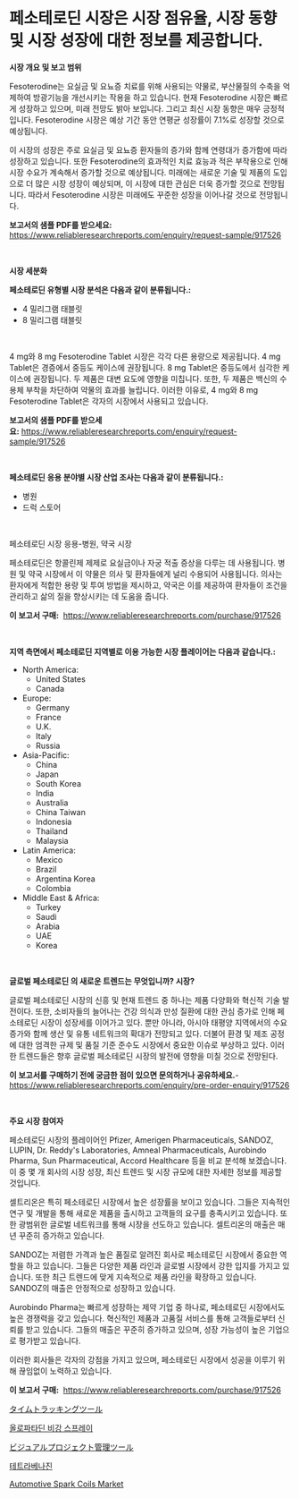 <p><h1>페소테로딘 시장은 시장 점유율, 시장 동향 및 시장 성장에 대한 정보를 제공합니다.</h1></p><p><strong>시장 개요 및 보고 범위</strong></p>
<p><p>Fesoterodine는 요실금 및 요뇨증 치료를 위해 사용되는 약물로, 부산물질의 수축을 억제하여 방광기능을 개선시키는 작용을 하고 있습니다. 현재 Fesoterodine 시장은 빠르게 성장하고 있으며, 미래 전망도 밝아 보입니다. 그리고 최신 시장 동향은 매우 긍정적입니다. Fesoterodine 시장은 예상 기간 동안 연평균 성장률이 7.1%로 성장할 것으로 예상됩니다. </p><p>이 시장의 성장은 주로 요실금 및 요뇨증 환자들의 증가와 함께 연령대가 증가함에 따라 성장하고 있습니다. 또한 Fesoterodine의 효과적인 치료 효능과 적은 부작용으로 인해 시장 수요가 계속해서 증가할 것으로 예상됩니다. 미래에는 새로운 기술 및 제품의 도입으로 더 많은 시장 성장이 예상되며, 이 시장에 대한 관심은 더욱 증가할 것으로 전망됩니다. 따라서 Fesoterodine 시장은 미래에도 꾸준한 성장을 이어나갈 것으로 전망됩니다.</p></p>
<p><strong>보고서의 샘플 PDF를 받으세요:</strong> <a href="https://www.reliableresearchreports.com/enquiry/request-sample/917526">https://www.reliableresearchreports.com/enquiry/request-sample/917526</a></p>
<p>&nbsp;</p>
<p><strong>시장 세분화</strong></p>
<p><strong>페소테로딘 유형별 시장 분석은 다음과 같이 분류됩니다.:</strong></p>
<p><ul><li>4 밀리그램 태블릿</li><li>8 밀리그램 태블릿</li></ul></p>
<p>&nbsp;</p>
<p><p>4 mg와 8 mg Fesoterodine Tablet 시장은 각각 다른 용량으로 제공됩니다. 4 mg Tablet은 경증에서 중등도 케이스에 권장됩니다. 8 mg Tablet은 중등도에서 심각한 케이스에 권장됩니다. 두 제품은 대변 요도에 영향을 미칩니다. 또한, 두 제품은 백신의 수용체 부착을 차단하여 약물의 효과를 늘립니다. 이러한 이유로, 4 mg와 8 mg Fesoterodine Tablet은 각자의 시장에서 사용되고 있습니다.</p></p>
<p><strong>보고서의 샘플 PDF를 받으세요:</strong>&nbsp;<a href="https://www.reliableresearchreports.com/enquiry/request-sample/917526">https://www.reliableresearchreports.com/enquiry/request-sample/917526</a></p>
<p>&nbsp;</p>
<p><strong> 페소테로딘 응용 분야별 시장 산업 조사는 다음과 같이 분류됩니다.:</strong></p>
<p><ul><li>병원</li><li>드럭 스토어</li></ul></p>
<p>&nbsp;</p>
<p><p>페소테로딘 시장 응용-병원, 약국 시장</p><p>페소테로딘은 항콜린제 제제로 요실금이나 자궁 적출 증상을 다루는 데 사용됩니다. 병원 및 약국 시장에서 이 약물은 의사 및 환자들에게 널리 수용되어 사용됩니다. 의사는 환자에게 적합한 용량 및 투여 방법을 제시하고, 약국은 이를 제공하여 환자들이 조건을 관리하고 삶의 질을 향상시키는 데 도움을 줍니다.</p></p>
<p><strong>이 보고서 구매:</strong>&nbsp; <a href="https://www.reliableresearchreports.com/purchase/917526">https://www.reliableresearchreports.com/purchase/917526</a></p>
<p>&nbsp;</p>
<p><strong>지역 측면에서 페소테로딘 지역별로 이용 가능한 시장 플레이어는 다음과 같습니다.:</strong></p>
<p><ul>
    <li>
        North America:
        <ul>
            <li>United States</li>
            <li>Canada</li>
        </ul>
    </li>
    <li>
        Europe:
        <ul>
            <li>Germany</li>
            <li>France</li>
            <li>U.K.</li>
            <li>Italy</li>
            <li>Russia</li>
        </ul>
    </li>
    <li>
        Asia-Pacific:
        <ul>
            <li>China</li>
            <li>Japan</li>
            <li>South Korea</li>
            <li>India</li>
            <li>Australia</li>
            <li>China Taiwan</li>
            <li>Indonesia</li>
            <li>Thailand</li>
            <li>Malaysia</li>
        </ul>
    </li>
    <li>
        Latin America:
        <ul>
            <li>Mexico</li>
            <li>Brazil</li>
            <li>Argentina Korea</li>
            <li>Colombia</li>
        </ul>
    </li>
    <li>
        Middle East & Africa:
        <ul>
            <li>Turkey</li>
            <li>Saudi</li>
            <li>Arabia</li>
            <li>UAE</li>
            <li>Korea</li>
        </ul>
    </li>
    </ul></p>
<p>&nbsp;</p>
<p><strong>글로벌 페소테로딘 의 새로운 트렌드는 무엇입니까? 시장?</strong></p>
<p><p>글로벌 페소테로딘 시장의 신흥 및 현재 트렌드 중 하나는 제품 다양화와 혁신적 기술 발전이다. 또한, 소비자들의 늘어나는 건강 의식과 만성 질환에 대한 관심 증가로 인해 페소테로딘 시장이 성장세를 이어가고 있다. 뿐만 아니라, 아시아 태평양 지역에서의 수요 증가와 함께 생산 및 유통 네트워크의 확대가 전망되고 있다. 더불어 환경 및 제조 공정에 대한 엄격한 규제 및 품질 기준 준수도 시장에서 중요한 이슈로 부상하고 있다. 이러한 트렌드들은 향후 글로벌 페소테로딘 시장의 발전에 영향을 미칠 것으로 전망된다.</p></p>
<p><strong>이 보고서를 구매하기 전에 궁금한 점이 있으면 문의하거나 공유하세요.</strong>- <a href="https://www.reliableresearchreports.com/enquiry/pre-order-enquiry/917526">https://www.reliableresearchreports.com/enquiry/pre-order-enquiry/917526</a></p>
<p>&nbsp;</p>
<p><strong>주요 시장 참여자</strong></p>
<p><p>페소테로딘 시장의 플레이어인 Pfizer, Amerigen Pharmaceuticals, SANDOZ, LUPIN, Dr. Reddy's Laboratories, Amneal Pharmaceuticals, Aurobindo Pharma, Sun Pharmaceutical, Accord Healthcare 등을 비교 분석해 보겠습니다. 이 중 몇 개 회사의 시장 성장, 최신 트렌드 및 시장 규모에 대한 자세한 정보를 제공할 것입니다.</p><p>셀트리온은 특히 페소테로딘 시장에서 높은 성장률을 보이고 있습니다. 그들은 지속적인 연구 및 개발을 통해 새로운 제품을 출시하고 고객들의 요구를 충족시키고 있습니다. 또한 광범위한 글로벌 네트워크를 통해 시장을 선도하고 있습니다. 셀트리온의 매출은 매년 꾸준히 증가하고 있습니다.</p><p>SANDOZ는 저렴한 가격과 높은 품질로 알려진 회사로 페소테로딘 시장에서 중요한 역할을 하고 있습니다. 그들은 다양한 제품 라인과 글로벌 시장에서 강한 입지를 가지고 있습니다. 또한 최근 트렌드에 맞게 지속적으로 제품 라인을 확장하고 있습니다. SANDOZ의 매출은 안정적으로 성장하고 있습니다.</p><p>Aurobindo Pharma는 빠르게 성장하는 제약 기업 중 하나로, 페소테로딘 시장에서도 높은 경쟁력을 갖고 있습니다. 혁신적인 제품과 고품질 서비스를 통해 고객들로부터 신뢰를 받고 있습니다. 그들의 매출은 꾸준히 증가하고 있으며, 성장 가능성이 높은 기업으로 평가받고 있습니다.</p><p>이러한 회사들은 각자의 강점을 가지고 있으며, 페소테로딘 시장에서 성공을 이루기 위해 끊임없이 노력하고 있습니다.</p></p>
<p><strong>이 보고서 구매:</strong>&nbsp;&nbsp;<a href="https://www.reliableresearchreports.com/purchase/917526">https://www.reliableresearchreports.com/purchase/917526</a></p>
<p><p><a href="https://github.com/adcxff01450218/Market-Research-Report-List-1/blob/main/6911327183364.md">タイムトラッキングツール</a></p><p><a href="https://github.com/trmesnao7959541/Market-Research-Report-List-1/blob/main/5995549183418.md">올로파타딘 비강 스프레이</a></p><p><a href="https://github.com/xnljig2898992/Market-Research-Report-List-1/blob/main/5723385183363.md">ビジュアルプロジェクト管理ツール</a></p><p><a href="https://github.com/vsn7qpua81q/Market-Research-Report-List-1/blob/main/6017693183419.md">테트라베나진</a></p><p><a href="https://issuu.com/reportprime-2/docs/automotive-spark-coils-market-size-2030.pptx">Automotive Spark Coils Market</a></p></p>
